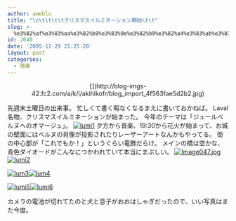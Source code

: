 ```yaml
---
author: ameblo
title: "\n\t\t\t\tクリスマスイルミネーション開始\t\t"
slug: >-
  %e3%82%af%e3%83%aa%e3%82%b9%e3%83%9e%e3%82%b9%e3%82%a4%e3%83%ab%e3%83%9f%e3%83%8d%e3%83%bc%e3%82%b7%e3%83%a7%e3%83%b3%e9%96%8b%e5%a7%8b
id: 2640
date: '2005-11-29 21:25:20'
layout: post
categories:
  - 随筆
---
```


<div align="center">[](http://blog-imgs-42.fc2.com/a/k/i/akihikofr/blog_import_4f563fae5d2b2.jpg)</div>

先週末土曜日の出来事。 忙しくて書く暇なくなるまえに書いておかねば。 Laval名物、クリスマスイルミネーションが始まった。 今年のテーマは「ジュールベルヌへのオマージュ」。 [![lumi1](http://blog-imgs-42.fc2.com/a/k/i/akihikofr/blog_import_4f563fadc268f.jpg)](http://blog-imgs-42.fc2.com/a/k/i/akihikofr/blog_import_4f563fadd6b39.jpg) 夕方から音楽、19:30から花火が始まって、お城の壁面にはベルヌの肖像が投影されたりレーザーアートなんかもやってる。 街の中心部が「これでもか！」というぐらい電飾だらけ。 メインの橋は空かな、青色ダイオードがこんなにつかわれていて本当にまぶしい。 [![Image047.jpg](http://blog-imgs-42.fc2.com/a/k/i/akihikofr/blog_import_4f563fae1deea.jpg)](http://blog-imgs-42.fc2.com/a/k/i/akihikofr/blog_import_4f563fae5d2b2.jpg)[![lumi2](http://blog-imgs-42.fc2.com/a/k/i/akihikofr/blog_import_4f563fae9a1d9.jpg)](http://blog-imgs-42.fc2.com/a/k/i/akihikofr/blog_import_4f563faedb284.jpg)

[![lum3](http://blog-imgs-42.fc2.com/a/k/i/akihikofr/blog_import_4f563faf2072a.jpg)](http://blog-imgs-42.fc2.com/a/k/i/akihikofr/blog_import_4f563faf601fe.jpg)[![lum4](http://blog-imgs-42.fc2.com/a/k/i/akihikofr/blog_import_4f563faf9af16.jpg)](http://blog-imgs-42.fc2.com/a/k/i/akihikofr/blog_import_4f563fafd893d.jpg)

[![lumi5](http://blog-imgs-42.fc2.com/a/k/i/akihikofr/blog_import_4f563fb022725.jpg)](http://blog-imgs-42.fc2.com/a/k/i/akihikofr/blog_import_4f563fb060101.jpg)[![lumi6](http://blog-imgs-42.fc2.com/a/k/i/akihikofr/blog_import_4f563fb09a2ca.jpg)](http://blog-imgs-42.fc2.com/a/k/i/akihikofr/blog_import_4f563fb0d9574.jpg)

カメラの電池が切れてたのと犬と息子がおおはしゃぎだったので、いい写真はまた今度。
